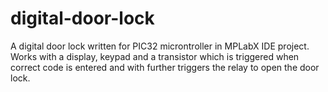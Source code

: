 # digital-door-lock

A digital door lock written for PIC32 microntroller in MPLabX IDE project.
Works with a display, keypad and a transistor which is triggered when correct code is entered and 
with further triggers the relay to open the door lock. 